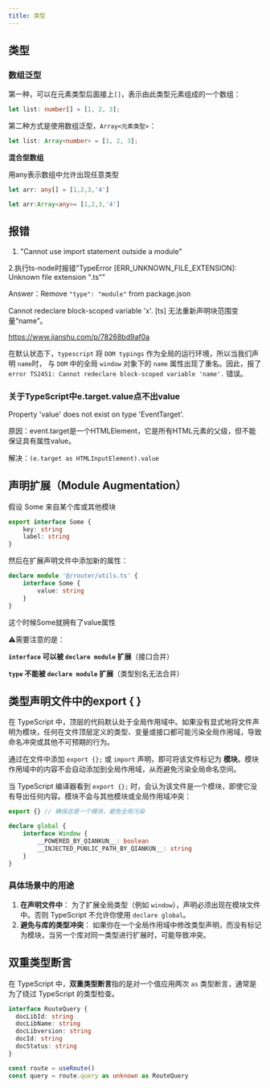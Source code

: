 ```yaml
---
title: 类型
---
```




## 类型

### 数组泛型

第一种，可以在元素类型后面接上`[]`，表示由此类型元素组成的一个数组：

```typescript
let list: number[] = [1, 2, 3];
```

第二种方式是使用数组泛型，`Array<元素类型>`：

```typescript
let list: Array<number> = [1, 2, 3];
```

**混合型数组**

用any表示数组中允许出现任意类型

```ts
let arr: any[] = [1,2,3,'4']
```

```ts
let arr:Array<any>= [1,2,3,'4']
```





## 报错

1. "Cannot use import statement outside a module"

2.执行ts-node时报错"TypeError [ERR_UNKNOWN_FILE_EXTENSION]: Unknown file extension ".ts""

Answer：Remove `"type": "module"` from package.json

Cannot redeclare block-scoped variable 'x'.  [ts] 无法重新声明块范围变量“name”。

https://www.jianshu.com/p/78268bd9af0a

在默认状态下，`typescript` 将 `DOM typings` 作为全局的运行环境，所以当我们声明 `name`时， 与 `DOM` 中的全局 `window` 对象下的 `name` 属性出现了重名。因此，报了 `error TS2451: Cannot redeclare block-scoped variable 'name'.` 错误。



### 关于TypeScript中e.target.value点不出value

Property 'value' does not exist on type 'EventTarget'.

原因：event.target是一个HTMLElement，它是所有HTML元素的父级，但不能保证具有属性value。

解决：`(e.target as HTMLInputElement).value`



## 声明扩展（Module Augmentation）

假设 Some 来自某个库或其他模块

```ts
export interface Some {
    key: string
    label: string
}
```

然后在扩展声明文件中添加新的属性：

```ts
declare module '@/router/utils.ts' {
    interface Some {
        value: string
    }
}
```

这个时候Some就拥有了value属性

⚠️需要注意的是：

**`interface` 可以被 `declare module` 扩展**（接口合并）

**`type` 不能被 `declare module` 扩展**（类型别名无法合并）



## 类型声明文件中的export { }

在 TypeScript 中，顶层的代码默认处于全局作用域中。如果没有显式地将文件声明为模块，任何在文件顶层定义的类型、变量或接口都可能污染全局作用域，导致命名冲突或其他不可预期的行为。

通过在文件中添加 `export {};` 或 `import` 声明，即可将该文件标记为 **模块**。模块作用域中的内容不会自动添加到全局作用域，从而避免污染全局命名空间。

当 TypeScript 编译器看到 `export {};` 时，会认为该文件是一个模块，即使它没有导出任何内容。模块不会与其他模块或全局作用域冲突：

```ts
export {} // 确保这是一个模块，避免全局污染

declare global {
    interface Window {
        __POWERED_BY_QIANKUN__: boolean
        __INJECTED_PUBLIC_PATH_BY_QIANKUN__: string
    }
}
```

### 具体场景中的用途

1. **在声明文件中**：
   为了扩展全局类型（例如 `window`），声明必须出现在模块文件中。否则 TypeScript 不允许你使用 `declare global`。
2. **避免与库的类型冲突**：
   如果你在一个全局作用域中修改类型声明，而没有标记为模块，当另一个库对同一类型进行扩展时，可能导致冲突。



## 双重类型断言

在 TypeScript 中，**双重类型断言**指的是对一个值应用两次 `as` 类型断言，通常是为了绕过 TypeScript 的类型检查。

```ts
interface RouteQuery {
  docLibId: string
  docLibName: string
  docLibversion: string
  docId: string
  docStatus: string
}

const route = useRoute()
const query = route.query as unknown as RouteQuery
```



